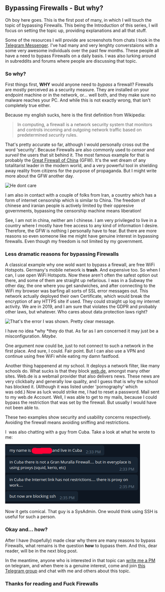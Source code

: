 ## Bypassing Firewalls - But why?

Oh boy here goes. This is the first post of many, in which I will touch
the topic of bypassing Firewalls. This being the Introduction of this
series, I will focus on setting the topic up, providing explanations and
all that stuff.

Some of the resources I will provide are screenshots from chats I took
in the [Telegram Messenger](https://telegram.org/ "Telegram"). I've had
many and very lenghty converstaions with a some very awesome individuals
over the past few months. These people all have a need to bypass
Firewalls on a daily basis. I was also lurking around in subreddits and
forums where people are discussing that topic.

### So why?

First things first, **WHY** would anyone need to *bypass* a firewall?
Firewalls are mostly perceived as a security measure. They are installed
on your endpoint machine or in the network, or... well both, and they
make sure no malware reaches your PC. And while this is not exactly
wrong, that isn't completely true either.

Because my english sucks, here is the first definition from Wikipedia:

> In computing, a firewall is a network security system that monitors
> and controls incoming and outgoing network traffic based on
> predetermined *security* rules.

That's pretty accurate so far, although I would personally cross out the
word 'security'. Because Firewalls are also commonly used to *censor*
and *surveil* the users that sit behind it. The most famous example for
that is probably the [Great Firewall of
China](https://en.wikipedia.org/wiki/Great_Firewall "GFW") (GFW). It's
the wet dream of any totalitarist leader in the modern world, and a very
powerful tool in shielding away reality from citizens for the purpose of
propaganda. But I might write more about the GFW another day.

![He dont
care](img/xi.gif "He dont care")

I am also in contact with a couple of folks from Iran, a country which
has a form of internet censorship which is similar to China. The freedom
of chinese and iranian people is actively limited by their oppresive
governments, bypassing the censorship machine means liberation!

See, I am not in china, neither am I chinese. I am very privileged to
live in a country where I mostly have free access to any kind of
information I desire. Therefore, the GFW is nothing I personally have to
fear. But there are more reasons so even someone like
me might have genuine interest in bypassing firewalls. Even though my
freedom is not limited by my government.

### Less dramatic reasons for bypassing Firewalls

A classical example why one wold want to bypass a firewall, are
free WiFi Hotspots. Germany\'s mobile network is **trash**. And
expensive too. So when I can, I use open WiFi Hotspots. Now these aren't
often the safest option out there, and some of them are straight up
nefarious. I was in a Subway the other day, the one where you get
sandwiches, and after connecting to the WiFi my browser was barfing all
sorts of SSL error messages out. This network actually deployed their
own Certificate, which would break the encryption of any HTTPS site if
used. They could straight up log my internet activity. We are in 2019,
and I am sure that violates the GDPR and probably other laws, but
whatever. Who cares about data protection laws right?

![That\'s the error I was shown. Pretty clear
message.](img/csm_ssl-error-cropped_46880abfb6.png)

I have no idea *why *they do that. As far as I am concerned it may just
be a misconfiguration. *Maybe*.

One argument now could be, just to not connect to such a network in the
first place. And sure, I could. Fair point. But I can also use a VPN and
continue using free WiFi while eating my damn fastfood.

Another thing happenend at my school. It deploys a network filter, like
many schools do. What sucks is that they block
[web.de](https://web.de "web.de"), amongst many other sites. Web.de is a
webmail provider that also delivers news. These news are very clickbaity
and generally low quality, and I guess that is why the school has
blocked it. (Although it was listed under 'pornography' which
was odd.) Now as luck would strike me, I had to reset a password. Mail
sent to my web.de Account. Well, I was able to get to my mails, because
I could bypass the restriction that was set by the firewall. But usually
I would have not been able to.

These two examples show security and usability concerns respectively.
Avoiding the firewall means avoiding sniffing and restrictions.

I  was also chatting with a guy from Cuba. Take a look at what he wrote
to me:

![](img/cuban-guy-vpn-1-cropped.png)

Now it gets comical. That guy is a SysAdmin. One would think using SSH
is useful for such a person.

### Okay and... how?

After I have (hopefully) made clear why there are many reasons to bypass
Firewalls, what remains is the question **how** to bypass them. And
this, dear reader, will be in the next blog post.

In the meantime, anyone who is interested in that topic can [write me a
PM](https://t.me/pallip "PM me on Telegram") on telegram, and when there
is a genuine interest, come and join [this Telegram
group](https://t.me/privacynsecurity "TG Group") and chat with me and
others about this topic.

### Thanks for reading and **Fuck Firewalls**
